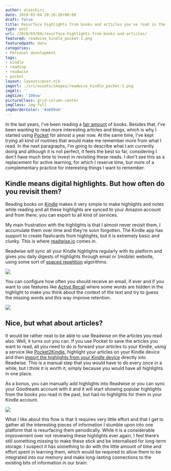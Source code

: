 ```yaml
---
author: alexchiri
date: 2019-03-04 20:26:26+00:00
draft: false
title: Resurface highlights from books and articles you've read in the past
type: post
url: /2019/03/04/resurface-highlights-from-books-and-articles/
featured: readwise_kindle_pocket-1.png
featuredpath: date
categories:
- Personal development
tags:
- kindle 
- reading
- readwise
- pocket
layout: layouts/post.njk
imgUrl: ./src/assets/images/readwise_kindle_pocket-1.png
imgAlt: ''
imgSize: '100vw'
pictureClass: grid-column-center
imgClass: img-full
imgBorderColor: '#a689ab'
---
```


In the last years, I've been reading a [fair amount](https://www.goodreads.com/user/show/11613722-alex) of books. Besides that, I've been wanting to read more interesting articles and blogs, which is why I started using [Pocket](http://getpocket.com/) for almost a year now. At the same time, I've kept trying all kind of routines that would make me remember more from what I read. In the next paragraphs, I'm going to describe what I am currently doing and although it is not perfect, it feels the best so far, considering I don't have much time to invest in revisiting these reads. I don't see this as a replacement for active learning, for which I reserve time, but more of a complementary practice for interesting things I want to remember.

## Kindle means digital highlights. But how often do you revisit them?

Reading books on [Kindle](https://www.amazon.com/Kindle-eBooks/b?ie=UTF8&node=154606011) makes it very simple to make highlights and notes while reading and all these highlights are synced to your Amazon account and from there, you can export to all kind of services.

My main frustration with the highlights is that I almost never revisit them, I accumulate them over time and they're soon forgotten. The Kindle app has support to create flashcards from highlights, but it is extremely basic and clunky. This is where [readwise.io](http://readwise.io/) comes in.

Readwise will sync all your Kindle highlights regularly with its platform and gives you daily digests of highlights through email or (mobile) website, using some sort of [spaced repetition](https://en.wikipedia.org/wiki/Spaced_repetition) algorithms.

![](/img/readwise1.png)


You can configure how often you should receive an email, if ever and if you want to use features like [Active Recall](https://blog.readwise.io/remember-more-of-what-you-read-with-readwise/) where some words are hidden in the highlight to make you think about the context of the text and try to guess the missing words and this way improve retention.

![](/img/Screen-Shot-2019-03-04-at-20.53.03.png)

## Nice, but what about articles?

It would be rather neat to be able to use Readwise on the articles you read also. Well, it turns out you can. If you use Pocket to save the articles you want to read, all you need to do is forward your articles to your Kindle, using a service like [Pocket2Kindle](https://p2k.co/), highlight your articles on your Kindle device and then [import the highlights from your Kindle device](https://readwise.io/faq#from-what-sources-can-i-import-my-highlights-into-readwise) directly into Readwise. This is a manual step that you would have to do every once in a while, but I think it is worth it, simply because you would have all highlights in one place.

As a bonus, you can manually add highlights into Readwise or you can sync your Goodreads account with it and it will start showing popular highlights from the books you read in the past, but had no highlights for them in your Kindle account.

![](/img/Screen-Shot-2019-03-04-at-20.52.46.png)

What I like about this flow is that it requires very little effort and that I get to gather all the interesting pieces of information I stumble upon into one platform that is resurfacing them periodically. While it is a considerable improvement over not reviewing these highlights ever again, I feel there’s still something missing to make these stick and be internalised for long-term storage. I suspect it has something to do with the little amount of time and effort spent in learning them, which would be required to allow them to be integrated into our memory and make long-lasting connections to the existing bits of information in our brain.
